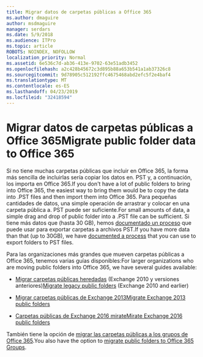 ```yaml
---
title: Migrar datos de carpetas públicas a Office 365
ms.author: dmaguire
author: msdmaguire
manager: serdars
ms.date: 5/9/2018
ms.audience: ITPro
ms.topic: article
ROBOTS: NOINDEX, NOFOLLOW
localization_priority: Normal
ms.assetid: 6e536c7d-ab36-413e-9702-63e51adb3452
ms.openlocfilehash: a2c428b45672c3d895b88a653b541a1ab37326c8
ms.sourcegitcommit: 9d78905c512192ffc4675468abd2efc5f2e4baf4
ms.translationtype: MT
ms.contentlocale: es-ES
ms.lasthandoff: 04/23/2019
ms.locfileid: "32418594"
---
```

# <a name="migrate-public-folder-data-to-office-365"></a><span data-ttu-id="a928e-102">Migrar datos de carpetas públicas a Office 365</span><span class="sxs-lookup"><span data-stu-id="a928e-102">Migrate public folder data to Office 365</span></span>

<span data-ttu-id="a928e-103">Si no tiene muchas carpetas públicas que incluir en Office 365, la forma más sencilla de incluirlas sería copiar los datos en. PST y, a continuación, los importa en Office 365.</span><span class="sxs-lookup"><span data-stu-id="a928e-103">If you don't have a lot of public folders to bring into Office 365, the easiest way to bring them would be to copy the data into .PST files and then import them into Office 365.</span></span> <span data-ttu-id="a928e-104">Para pequeñas cantidades de datos, una simple operación de arrastrar y colocar en una carpeta pública a. PST puede ser suficiente.</span><span class="sxs-lookup"><span data-stu-id="a928e-104">For small amounts of data, a simple drag and drop of public folder into a .PST file can be sufficient.</span></span> <span data-ttu-id="a928e-105">Si tiene más datos que (hasta 30 GB), hemos [documentado un proceso](https://technet.microsoft.com/library/dn874017%28v=exchg.150%29.aspx) que puede usar para exportar carpetas a archivos PST.</span><span class="sxs-lookup"><span data-stu-id="a928e-105">If you have more data than that (up to 30GB), we have [documented a process](https://technet.microsoft.com/library/dn874017%28v=exchg.150%29.aspx) that you can use to export folders to PST files.</span></span> 
  
<span data-ttu-id="a928e-106">Para las organizaciones más grandes que mueven carpetas públicas a Office 365, tenemos varias guías disponibles:</span><span class="sxs-lookup"><span data-stu-id="a928e-106">For larger organizations who are moving public folders into Office 365, we have several guides available:</span></span>
  
- <span data-ttu-id="a928e-107">[Migrar carpetas públicas heredadas](https://technet.microsoft.com/library/dn874017%28v=exchg.150%29.aspx) (Exchange 2010 y versiones anteriores)</span><span class="sxs-lookup"><span data-stu-id="a928e-107">[Migrate legacy public folders](https://technet.microsoft.com/library/dn874017%28v=exchg.150%29.aspx) (Exchange 2010 and earlier)</span></span> 
    
- [<span data-ttu-id="a928e-108">Migrar carpetas públicas de Exchange 2013</span><span class="sxs-lookup"><span data-stu-id="a928e-108">Migrate Exchange 2013 public folders</span></span>](https://technet.microsoft.com/library/mt798260%28v=exchg.150%29.aspx)
    
- [<span data-ttu-id="a928e-109">Carpetas públicas de Exchange 2016 mirate</span><span class="sxs-lookup"><span data-stu-id="a928e-109">Mirate Exchange 2016 public folders</span></span>](https://technet.microsoft.com/library/mt798260%28v=exchg.160%29.aspx)
    
<span data-ttu-id="a928e-110">También tiene la opción de [migrar las carpetas públicas a los grupos de Office 365](https://technet.microsoft.com/library/mt843872%28v=exchg.150%29.aspx).</span><span class="sxs-lookup"><span data-stu-id="a928e-110">You also have the option to [migrate public folders to Office 365 Groups](https://technet.microsoft.com/library/mt843872%28v=exchg.150%29.aspx).</span></span>
  

